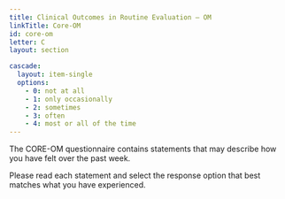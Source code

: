 ```yaml
---
title: Clinical Outcomes in Routine Evaluation – OM
linkTitle: Core-OM
id: core-om
letter: C
layout: section

cascade:
  layout: item-single
  options:
    - 0: not at all
    - 1: only occasionally
    - 2: sometimes
    - 3: often
    - 4: most or all of the time
---
```

<p class="mb-3">The CORE-OM questionnaire contains statements that may describe how you have felt over the past week.</p> <p>Please read each statement and select the response option that best matches what you have experienced.</p>
